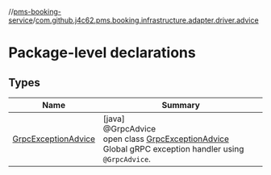 //[pms-booking-service](../../index.md)/[com.github.j4c62.pms.booking.infrastructure.adapter.driver.advice](index.md)

# Package-level declarations

## Types

| Name | Summary |
|---|---|
| [GrpcExceptionAdvice](-grpc-exception-advice/index.md) | [java]<br>@GrpcAdvice<br>open class [GrpcExceptionAdvice](-grpc-exception-advice/index.md)<br>Global gRPC exception handler using `@GrpcAdvice`. |